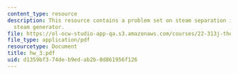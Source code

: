 ```yaml
---
content_type: resource
description: This resource contains a problem set on steam separation in a PWR U-tube
  steam generator.
file: https://ol-ocw-studio-app-qa.s3.amazonaws.com/courses/22-313j-thermal-hydraulics-in-power-technology-spring-2007/d1359bf374deb9edab2b0d861956f126_hw_3.pdf
file_type: application/pdf
resourcetype: Document
title: hw_3.pdf
uid: d1359bf3-74de-b9ed-ab2b-0d861956f126
---
```

